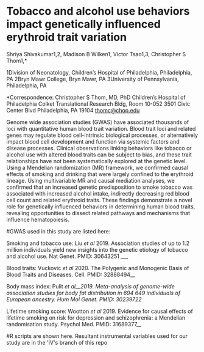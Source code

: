 # Tobacco and alcohol use behaviors impact genetically influenced erythroid trait variation

Shriya Shivakumar1,2, Madison B Wilken1, Victor Tsao1,3, Christopher S Thom1,*

1Division of Neonatology, Children’s Hospital of Philadelphia, Philadelphia, PA
2Bryn Mawr College, Bryn Mawr, PA
3University of Pennsylvania, Philadelphia, PA

*Correspondence: 
Christopher S Thom, MD, PhD
Children’s Hospital of Philadelphia
Colket Translational Research Bldg, Room 10-052
3501 Civic Center Blvd
Philadelphia, PA 19104
thomc@chop.edu

Genome wide association studies (GWAS) have associated thousands of loci with quantitative human blood trait variation. Blood trait loci and related genes may regulate blood cell-intrinsic biological processes, or alternatively impact blood cell development and function via systemic factors and disease processes. Clinical observations linking behaviors like tobacco or alcohol use with altered blood traits can be subject to bias, and these trait relationships have not been systematically explored at the genetic level. Using a Mendelian randomization (MR) framework, we confirmed causal effects of smoking and drinking that were largely confined to the erythroid lineage. Using multivariable MR and causal mediation analyses, we confirmed that an increased genetic predisposition to smoke tobacco was associated with increased alcohol intake, indirectly decreasing red blood cell count and related erythroid traits. These findings demonstrate a novel role for genetically influenced behaviors in determining human blood traits, revealing opportunities to dissect related pathways and mechanisms that influence hematopoiesis. 

#GWAS used in this study are listed here:

Smoking and tobacco use: Liu _et al_ 2019. Association studies of up to 1.2 million individuals yield new insights into the genetic etiology of tobacco and alcohol use. Nat Genet.  PMID: 30643251 ___

Blood traits: Vuckovic _et al_ 2020. The Polygenic and Monogenic Basis of Blood Traits and Diseases. Cell. PMID: 32888494__

Body mass index: Pulit _et al__2019. _Meta-analysis of genome-wide association studies for body fat distribution in 694 649 individuals of European ancestry. Hum Mol Genet. PMID: 30239722__

Lifetime smoking score: Wootton _et al_ 2019. Evidence for causal effects of lifetime smoking on risk for depression and schizophrenia: a Mendelian randomisation study. Psychol Med. PMID: 31689377__


#R scripts are shown here. Resultant instrumental variables used for our study are in the 'IV's branch of this repo
